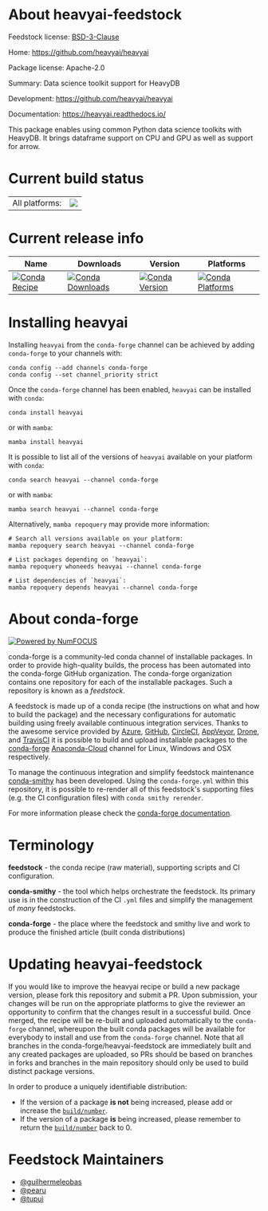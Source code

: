 About heavyai-feedstock
=======================

Feedstock license: [BSD-3-Clause](https://github.com/conda-forge/heavyai-feedstock/blob/main/LICENSE.txt)

Home: https://github.com/heavyai/heavyai

Package license: Apache-2.0

Summary: Data science toolkit support for HeavyDB

Development: https://github.com/heavyai/heavyai

Documentation: https://heavyai.readthedocs.io/

This package enables using common Python data science toolkits with
HeavyDB. It brings dataframe support on CPU and GPU as well as
support for arrow.


Current build status
====================


<table><tr><td>All platforms:</td>
    <td>
      <a href="https://dev.azure.com/conda-forge/feedstock-builds/_build/latest?definitionId=15883&branchName=main">
        <img src="https://dev.azure.com/conda-forge/feedstock-builds/_apis/build/status/heavyai-feedstock?branchName=main">
      </a>
    </td>
  </tr>
</table>

Current release info
====================

| Name | Downloads | Version | Platforms |
| --- | --- | --- | --- |
| [![Conda Recipe](https://img.shields.io/badge/recipe-heavyai-green.svg)](https://anaconda.org/conda-forge/heavyai) | [![Conda Downloads](https://img.shields.io/conda/dn/conda-forge/heavyai.svg)](https://anaconda.org/conda-forge/heavyai) | [![Conda Version](https://img.shields.io/conda/vn/conda-forge/heavyai.svg)](https://anaconda.org/conda-forge/heavyai) | [![Conda Platforms](https://img.shields.io/conda/pn/conda-forge/heavyai.svg)](https://anaconda.org/conda-forge/heavyai) |

Installing heavyai
==================

Installing `heavyai` from the `conda-forge` channel can be achieved by adding `conda-forge` to your channels with:

```
conda config --add channels conda-forge
conda config --set channel_priority strict
```

Once the `conda-forge` channel has been enabled, `heavyai` can be installed with `conda`:

```
conda install heavyai
```

or with `mamba`:

```
mamba install heavyai
```

It is possible to list all of the versions of `heavyai` available on your platform with `conda`:

```
conda search heavyai --channel conda-forge
```

or with `mamba`:

```
mamba search heavyai --channel conda-forge
```

Alternatively, `mamba repoquery` may provide more information:

```
# Search all versions available on your platform:
mamba repoquery search heavyai --channel conda-forge

# List packages depending on `heavyai`:
mamba repoquery whoneeds heavyai --channel conda-forge

# List dependencies of `heavyai`:
mamba repoquery depends heavyai --channel conda-forge
```


About conda-forge
=================

[![Powered by
NumFOCUS](https://img.shields.io/badge/powered%20by-NumFOCUS-orange.svg?style=flat&colorA=E1523D&colorB=007D8A)](https://numfocus.org)

conda-forge is a community-led conda channel of installable packages.
In order to provide high-quality builds, the process has been automated into the
conda-forge GitHub organization. The conda-forge organization contains one repository
for each of the installable packages. Such a repository is known as a *feedstock*.

A feedstock is made up of a conda recipe (the instructions on what and how to build
the package) and the necessary configurations for automatic building using freely
available continuous integration services. Thanks to the awesome service provided by
[Azure](https://azure.microsoft.com/en-us/services/devops/), [GitHub](https://github.com/),
[CircleCI](https://circleci.com/), [AppVeyor](https://www.appveyor.com/),
[Drone](https://cloud.drone.io/welcome), and [TravisCI](https://travis-ci.com/)
it is possible to build and upload installable packages to the
[conda-forge](https://anaconda.org/conda-forge) [Anaconda-Cloud](https://anaconda.org/)
channel for Linux, Windows and OSX respectively.

To manage the continuous integration and simplify feedstock maintenance
[conda-smithy](https://github.com/conda-forge/conda-smithy) has been developed.
Using the ``conda-forge.yml`` within this repository, it is possible to re-render all of
this feedstock's supporting files (e.g. the CI configuration files) with ``conda smithy rerender``.

For more information please check the [conda-forge documentation](https://conda-forge.org/docs/).

Terminology
===========

**feedstock** - the conda recipe (raw material), supporting scripts and CI configuration.

**conda-smithy** - the tool which helps orchestrate the feedstock.
                   Its primary use is in the construction of the CI ``.yml`` files
                   and simplify the management of *many* feedstocks.

**conda-forge** - the place where the feedstock and smithy live and work to
                  produce the finished article (built conda distributions)


Updating heavyai-feedstock
==========================

If you would like to improve the heavyai recipe or build a new
package version, please fork this repository and submit a PR. Upon submission,
your changes will be run on the appropriate platforms to give the reviewer an
opportunity to confirm that the changes result in a successful build. Once
merged, the recipe will be re-built and uploaded automatically to the
`conda-forge` channel, whereupon the built conda packages will be available for
everybody to install and use from the `conda-forge` channel.
Note that all branches in the conda-forge/heavyai-feedstock are
immediately built and any created packages are uploaded, so PRs should be based
on branches in forks and branches in the main repository should only be used to
build distinct package versions.

In order to produce a uniquely identifiable distribution:
 * If the version of a package **is not** being increased, please add or increase
   the [``build/number``](https://docs.conda.io/projects/conda-build/en/latest/resources/define-metadata.html#build-number-and-string).
 * If the version of a package **is** being increased, please remember to return
   the [``build/number``](https://docs.conda.io/projects/conda-build/en/latest/resources/define-metadata.html#build-number-and-string)
   back to 0.

Feedstock Maintainers
=====================

* [@guilhermeleobas](https://github.com/guilhermeleobas/)
* [@pearu](https://github.com/pearu/)
* [@tupui](https://github.com/tupui/)

